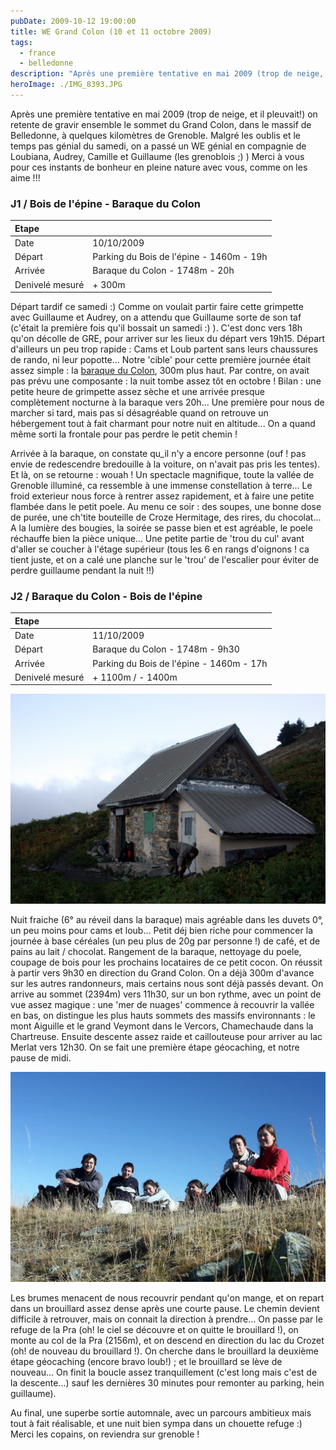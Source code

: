 ```yaml
---
pubDate: 2009-10-12 19:00:00
title: WE Grand Colon (10 et 11 octobre 2009)
tags:
  - france
  - belledonne
description: "Après une première tentative en mai 2009 (trop de neige, et il pleuvait!) on retente de gravir ensemble le sommet du Grand Colon, dans le massif de Belledonne, à quelques kilomètres de Grenoble. Malgré les oublis et le temps pas génial du samedi, on a passé un WE génial en compagnie de Loubiana, Audrey, Camille et Guillaume (les grenoblois ;) ) Merci à vous pour ces instants de bonheur en pleine nature avec vous, comme on les aime !!!"
heroImage: ./IMG_8393.JPG
---
```


Après une première tentative en mai 2009 (trop de neige, et il
pleuvait!) on retente de gravir ensemble le sommet du Grand Colon, dans
le massif de Belledonne, à quelques kilomètres de Grenoble. Malgré les
oublis et le temps pas génial du samedi, on a passé un WE génial en
compagnie de Loubiana, Audrey, Camille et Guillaume (les grenoblois ;) )
Merci à vous pour ces instants de bonheur en pleine nature avec vous,
comme on les aime !!!

### J1 / Bois de l'épine - Baraque du Colon

| Etape           |                                          |
| :-------------- | :--------------------------------------- |
| Date            | 10/10/2009                               |
| Départ          | Parking du Bois de l'épine - 1460m - 19h |
| Arrivée         | Baraque du Colon - 1748m - 20h           |
| Denivelé mesuré | + 300m                                   |

Départ tardif ce samedi :) Comme on voulait partir faire cette grimpette
avec Guillaume et Audrey, on a attendu que Guillaume sorte de son taf
(c'était la première fois qu'il bossait un samedi :) ). C'est donc vers
18h qu'on décolle de GRE, pour arriver sur les lieux du départ vers
19h15. Départ d'ailleurs un peu trop rapide : Cams et Loub partent sans
leurs chaussures de rando, ni leur popotte... Notre 'cible' pour cette
première journée était assez simple : la [baraque du
Colon](http://www.refuges.info/point/4/abri-non-garde/belledonne/baraque-du-colon/),
300m plus haut. Par contre, on avait pas prévu une composante : la nuit
tombe assez tôt en octobre ! Bilan : une petite heure de grimpette assez
sèche et une arrivée presque complètement nocturne à la baraque vers
20h... Une première pour nous de marcher si tard, mais pas si
désagréable quand on retrouve un hébergement tout à fait charmant pour
notre nuit en altitude... On a quand même sorti la frontale pour pas
perdre le petit chemin !

Arrivée à la baraque, on constate qu_il n'y a encore personne (ouf !
pas envie de redescendre bredouille à la voiture, on n'avait pas pris
les tentes). Et là, on se retourne : wouah ! Un spectacle magnifique,
toute la vallée de Grenoble illuminé, ca ressemble à une immense
constellation à terre... Le froid exterieur nous force à rentrer assez
rapidement, et à faire une petite flambée dans le petit poele. Au menu
ce soir : des soupes, une bonne dose de purée, une ch'tite bouteille de
Croze Hermitage, des rires, du chocolat... A la lumière des bougies, la
soirée se passe bien et est agréable, le poele réchauffe bien la pièce
unique... Une petite partie de 'trou du cul' avant d'aller se coucher à
l'étage supérieur (tous les 6 en rangs d'oignons ! ca tient juste, et on
a calé une planche sur le 'trou' de l'escalier pour éviter de perdre
guillaume pendant la nuit !!)

### J2 / Baraque du Colon - Bois de l'épine

| Etape           |                                          |
| :-------------- | :--------------------------------------- |
| Date            | 11/10/2009                               |
| Départ          | Baraque du Colon - 1748m - 9h30          |
| Arrivée         | Parking du Bois de l'épine - 1460m - 17h |
| Denivelé mesuré | + 1100m / - 1400m                        |

![](./IMG_8359.JPG)

Nuit fraiche (6° au réveil dans la baraque) mais agréable dans les
duvets 0°, un peu moins pour cams et loub... Petit déj bien riche pour
commencer la journée à base céréales (un peu plus de 20g par personne !)
de café, et de pains au lait / chocolat. Rangement de la baraque,
nettoyage du poele, coupage de bois pour les prochains locataires de ce
petit cocon. On réussit à partir vers 9h30 en direction du Grand Colon.
On a déjà 300m d'avance sur les autres randonneurs, mais certains nous
sont déjà passés devant. On arrive au sommet (2394m) vers 11h30, sur un
bon rythme, avec un point de vue assez magique : une 'mer de nuages'
commence à recouvrir la vallée en bas, on distingue les plus hauts
sommets des massifs environnants : le mont Aiguille et le grand Veymont
dans le Vercors, Chamechaude dans la Chartreuse. Ensuite descente assez
raide et caillouteuse pour arriver au lac Merlat vers 12h30. On se fait
une première étape géocaching, et notre pause de midi.

![](./IMG_8393.JPG)

Les brumes menacent de nous recouvrir pendant qu'on mange, et on repart
dans un brouillard assez dense après une courte pause. Le chemin devient
difficile à retrouver, mais on connait la direction à prendre... On
passe par le refuge de la Pra (oh! le ciel se découvre et on quitte le
brouillard !), on monte au col de la Pra (2156m), et on descend en
direction du lac du Crozet (oh! de nouveau du brouillard !). On cherche
dans le brouillard la deuxième étape géocaching (encore bravo loub!) ;
et le brouillard se lève de nouveau... On finit la boucle assez
tranquillement (c'est long mais c'est de la descente...) sauf les
dernières 30 minutes pour remonter au parking, hein guillaume).

Au final, une superbe sortie automnale, avec un parcours ambitieux mais
tout à fait réalisable, et une nuit bien sympa dans un chouette refuge
:) Merci les copains, on reviendra sur grenoble !
